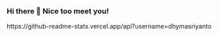 ### Hi there 👋 Nice too meet you!

<!--
**dhymasriyanto/dhymasriyanto** is a ✨ _special_ ✨ repository because its `README.md` (this file) appears on your GitHub profile. --!>

https://github-readme-stats.vercel.app/api?username=dhymasriyanto
